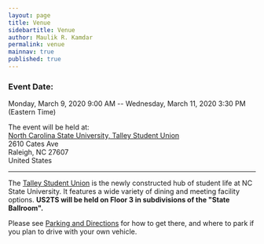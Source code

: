 ```yaml
---
layout: page
title: Venue
sidebartitle: Venue
author: Maulik R. Kamdar
permalink: venue
mainnav: true
published: true
---
```


### Event Date: 
Monday, March 9, 2020 9:00 AM -- Wednesday, March 11, 2020 3:30 PM (Eastern Time)

The event will be held at:  
[North Carolina State University, Talley Student Union](https://www.google.com/maps?q=2610+Cates+Ave+++Raleigh+NC+27607+US)  
2610 Cates Ave  
Raleigh, NC 27607  
United States  

----------------------

The [Talley Student Union](https://studentcenters.ncsu.edu/location/talley/) is the newly constructed hub of student life at NC State University. It features a wide variety of dining and meeting facility options. **US2TS will be held on Floor 3 in subdivisions of the "State Ballroom".**

Please see [Parking and Directions](https://studentcenters.ncsu.edu/facility-information/parking-directions/) for how to get there, and where to park if you plan to drive with your own vehicle.